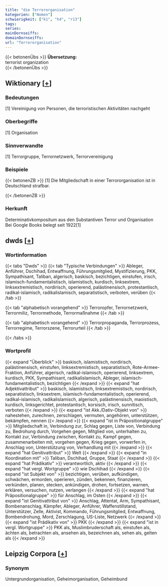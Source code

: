 ```yaml
---
title: "die Terrororganisation"
kategorien: ["Nomen"]
schwierigkeit: ["k1", "h4", "r13"]
tags:
series:
mainDornseiffs:
domainDornseiffs:
url: "Terrororganisation"
---
```


{{< betonenÜbs >}}
**Übersetzung:**  
terrorist organization  
{{< /betonenÜbs >}}

## Wiktionary [[+](https://de.wiktionary.org/wiki/Terrororganisation)]

### Bedeutungen
[1] Vereinigung von Personen, die terroristischen Aktivitäten nachgeht  

### Oberbegriffe
[1] Organisation  

### Sinnverwandte
[1] Terrorgruppe, Terrornetzwerk, Terrorvereinigung  

### Beispiele
{{< betonenZB >}}
[1] Die Mitgliedschaft in einer Terrororganisation ist in Deutschland strafbar.  

{{< /betonenZB >}}
### Herkunft
Determinativkompositum aus den Substantiven Terror und Organisation  
Bei Google Books belegt seit 1922[1]  



## dwds [[+](https://www.dwds.de/wb/Terrororganisation)]

### Wortinformation
{{< tabs "Dwds" >}}
{{< tab "Typische Verbindungen" >}}
Ableger, Anführer, Dschihad, Entwaffnung, Führungsmitglied, Mystifizierung, PKK, Sympathisant, Taliban, algerisch, baskisch, bezichtigen, einstufen, irisch, islamisch-fundamentalistisch, islamistisch, kurdisch, linksextrem, linksextremistisch, nordirisch, operierend, palästinensisch, protestantisch, radikal-islamisch, radikalislamisch, separatistisch, verboten, verüben
{{< /tab >}}

{{< tab "alphabetisch vorangehend" >}}
Terroropfer, Terrornetzwerk, Terrormiliz, Terrormethode, Terrormaßnahme
{{< /tab >}}

{{< tab "alphabetisch vorangehend" >}}
Terrorpropaganda, Terrorprozess, Terrorregime, Terrorszene, Terrorurteil
{{< /tab >}}

{{< /tabs >}}

### Wortprofil
{{< expand "Überblick" >}} baskisch, islamistisch, nordirisch, palästinensisch, einstufen, linksextremistisch, separatistisch, Rote-Armee-Fraktion, Anführer, algerisch, radikal-islamisch, operierend, linksextrem, kurdisch, PKK, Sympathisant, radikalislamisch, Ableger, islamisch-fundamentalistisch, bezichtigen {{< /expand >}}
{{< expand "hat Adjektivattribut" >}} baskisch, islamistisch, linksextremistisch, nordirisch, separatistisch, linksextrem, islamisch-fundamentalistisch, operierend, radikal-islamisch, radikalislamisch, algerisch, palästinensisch, maoistisch, kurdisch, linksgerichtet, protestantisch, korsisch, irisch, sunnitisch, verboten {{< /expand >}}
{{< expand "ist Akk./Dativ-Objekt von" >}} nahestehen, zurechnen, zerschlagen, vermuten, angehören, unterstützen, bekämpfen, nennen {{< /expand >}}
{{< expand "ist in Präpositionalgruppe" >}} Mitgliedschaft in, Verbindung zur, Schlag gegen, Liste von, Verbindung zu, Bedrohung durch, Vorgehen gegen, Mitglied von, unterhalten zu, Kontakt zur, Verbindung zwischen, Kontakt zu, Kampf gegen, zusammenarbeiten mit, vorgehen gegen, Krieg gegen, vorwerfen in, Anschlag von, Unterstützung von, Verhandlung mit {{< /expand >}}
{{< expand "hat Genitivattribut" >}} Welt {{< /expand >}}
{{< expand "in Koordination mit" >}} Taliban, Dschihad, Gruppe, Staat {{< /expand >}}
{{< expand "hat Prädikativ" >}} verantwortlich, aktiv {{< /expand >}}
{{< expand "hat vergl. Wortgruppe" >}} wie Dschihad {{< /expand >}}
{{< expand "ist Subjekt von" >}} bezichtigen, verüben, aufkündigen, schwächen, ermorden, operieren, zünden, bekennen, finanzieren, verkünden, planen, stecken, ankündigen, drohen, fortsetzen, warnen, erklären, versuchen, nutzen, verlangen {{< /expand >}}
{{< expand "hat Präpositionalgruppe" >}} für Anschlag, im Osten {{< /expand >}}
{{< expand "ist Genitivattribut von" >}} Anschlag, Attentat, Arm, Sympathisant, Bombenanschlag, Kämpfer, Ableger, Anführer, Waffenstillstand, Unterstützer, Zelle, Aktivist, Kommando, Führungsmitglied, Entwaffnung, Bombendrohung, Mord, Zerschlagung, US-Liste, Netzwerk {{< /expand >}}
{{< expand "ist Prädikativ von" >}} PKK {{< /expand >}}
{{< expand "ist in vergl. Wortgruppe" >}} PKK als, Muslimbruderschaft als, einstufen als, ächten als, betrachten als, ansehen als, bezeichnen als, sehen als, gelten als {{< /expand >}}

## Leipzig Corpora [[+](https://corpora.uni-leipzig.de/en/res?word=Terrororganisation&corpusId=deu_newscrawl-public_2018)]


### Synonym
Untergrundorganisation, Geheimorganisation, Geheimbund

